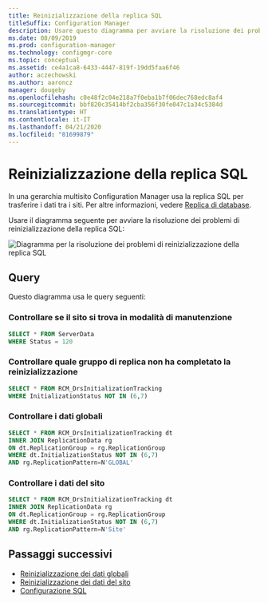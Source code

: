 ```yaml
---
title: Reinizializzazione della replica SQL
titleSuffix: Configuration Manager
description: Usare questo diagramma per avviare la risoluzione dei problemi di reinizializzazione della replica SQL tra siti di Configuration Manager
ms.date: 08/09/2019
ms.prod: configuration-manager
ms.technology: configmgr-core
ms.topic: conceptual
ms.assetid: ce4a1ca8-6433-4447-819f-19dd5faa6f46
author: aczechowski
ms.author: aaroncz
manager: dougeby
ms.openlocfilehash: c0e48f2c04e218a7f0eba1b7f06dec768edc8af4
ms.sourcegitcommit: bbf820c35414bf2cba356f30fe047c1a34c5384d
ms.translationtype: HT
ms.contentlocale: it-IT
ms.lasthandoff: 04/21/2020
ms.locfileid: "81699879"
---
```

# <a name="sql-replication-reinit"></a>Reinizializzazione della replica SQL

In una gerarchia multisito Configuration Manager usa la replica SQL per trasferire i dati tra i siti. Per altre informazioni, vedere [Replica di database](../../../plan-design/hierarchy/database-replication.md).

Usare il diagramma seguente per avviare la risoluzione dei problemi di reinizializzazione della replica SQL:

![Diagramma per la risoluzione dei problemi di reinizializzazione della replica SQL](media/sql-replication-reinit.svg)

## <a name="queries"></a>Query

Questo diagramma usa le query seguenti:

### <a name="check-if-site-is-in-maintenance-mode"></a>Controllare se il sito si trova in modalità di manutenzione

```sql
SELECT * FROM ServerData
WHERE Status = 120
```

### <a name="check-which-replication-group-hasnt-completed-reinit"></a>Controllare quale gruppo di replica non ha completato la reinizializzazione

```sql
SELECT * FROM RCM_DrsInitializationTracking
WHERE InitializationStatus NOT IN (6,7)
```

### <a name="check-global-data"></a>Controllare i dati globali

```sql
SELECT * FROM RCM_DrsInitializationTracking dt
INNER JOIN ReplicationData rg
ON dt.ReplicationGroup = rg.ReplicationGroup
WHERE dt.InitializationStatus NOT IN (6,7)
AND rg.ReplicationPattern=N'GLOBAL'
```

### <a name="check-site-data"></a>Controllare i dati del sito

```sql
SELECT * FROM RCM_DrsInitializationTracking dt
INNER JOIN ReplicationData rg
ON dt.ReplicationGroup = rg.ReplicationGroup
WHERE dt.InitializationStatus NOT IN (6,7)
AND rg.ReplicationPattern=N'Site'
```

## <a name="next-steps"></a>Passaggi successivi

- [Reinizializzazione dei dati globali](global-data-reinit.md)
- [Reinizializzazione dei dati del sito](site-data-reinit.md)
- [Configurazione SQL](sql-configuration.md)
